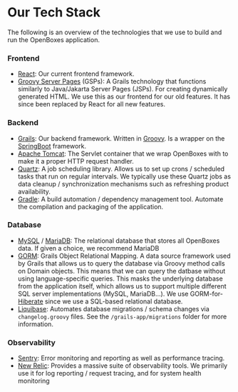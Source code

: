 # Our Tech Stack

The following is an overview of the technologies that we use to build and run the OpenBoxes application.

### Frontend

* [React](https://react.dev/): Our current frontend framework.
* [Groovy Server Pages](https://gsp.grails.org/latest/guide/index.html) (GSPs): A Grails technology that functions similarly to Java/Jakarta Server Pages (JSPs). For creating dynamically generated HTML. We use this as our frontend for our old features. It has since been replaced by React for all new features.



### Backend

* [Grails](https://grails.apache.org/): Our backend framework. Written in [Groovy](https://groovy-lang.org/). Is a wrapper on the [SpringBoot](https://spring.io/projects/spring-boot) framework.
* [Apache Tomcat](https://tomcat.apache.org/): The Servlet container that we wrap OpenBoxes with to make it a proper HTTP request handler.
* [Quartz](https://www.quartz-scheduler.org/): A job scheduling library. Allows us to set up crons / scheduled tasks that run on regular intervals. We typically use these Quartz jobs as data cleanup / synchronization mechanisms such as refreshing product availability.
* [Gradle](https://gradle.org/): A build automation / dependency management tool. Automate the compilation and packaging of the application.



### Database

* [MySQL](https://www.mysql.com/) / [MariaDB](https://mariadb.org/): The relational database that stores all OpenBoxes data. If given a choice, we recommend MariaDB
* [GORM](https://gorm.grails.org/): Grails Object Relational Mapping. A data source framework used by Grails that allows us to query the database via Groovy method calls on Domain objects. This means that we can query the datbase without using language-specific queries. This masks the underlying database from the application itself, which allows us to support multiple different SQL server implementations (MySQL, MariaDB...). We use GORM-for-[Hiberate](https://hibernate.org/orm/) since we use a SQL-based relational database.
* [Liquibase](https://www.liquibase.com/): Automates database migrations / schema changes via `changelog.groovy` files. See  the `/grails-app/migrations` folder for more information.



### Observability

* [Sentry](https://sentry.io/welcome/): Error monitoring and reporting as well as performance tracing.
* [New Relic](https://newrelic.com/): Provides a massive suite of observability tools. We primarily use it for log reporting / request tracing, and for system health monitoring

